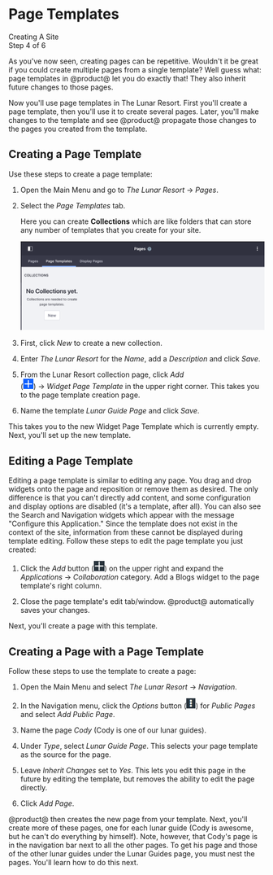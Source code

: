 # Page Templates [](id=page-templates)

<div class="learn-path-step">
    <p>Creating A Site<br>Step 4 of 6</p>
</div>

As you've now seen, creating pages can be repetitive. Wouldn't it be great if
you could create multiple pages from a single template? Well guess what: page
templates in @product@ let you do exactly that! They also inherit future changes
to those pages. 

Now you'll use page templates in The Lunar Resort. First you'll create a page
template, then you'll use it to create several pages. Later, you'll make changes
to the template and see @product@ propagate those changes to the pages you
created from the template. 

## Creating a Page Template [](id=creating-a-page-template)

Use these steps to create a page template:

1.  Open the Main Menu and go to *The Lunar Resort* &rarr; *Pages*.

2.  Select the *Page Templates* tab.
    
    Here you can create **Collections** which are like folders that can store
    any number of templates that you create for your site.

    ![Figure x: The Page Templates page.](../../../images/001-page-templates-screen.png)

3.  First, click *New* to create a new collection.

4.  Enter *The Lunar Resort* for the *Name*, add a *Description* and click 
    *Save*.

5.  From the Lunar Resort collection page, click *Add*  
    (![Add](../../../images/icon-add.png)) &rarr; *Widget Page Template* in the 
    upper right corner. This takes you to the page template creation page. 

6.  Name the template *Lunar Guide Page* and click *Save*.

This takes you to the new Widget Page Template which is currently empty. Next, 
you'll set up the new template.

## Editing a Page Template [](id=editing-a-page-template)

Editing a page template is similar to editing any page. You drag and drop
widgets onto the page and reposition or remove them as desired. The only
difference is that you can't directly add content, and some configuration and
display options are disabled (it's a template, after all). You can also see the 
Search and Navigation widgets which appear with the message "Configure this 
Application." Since the template does not exist in the context of the site, 
information from these cannot be displayed during template editing.
Follow these steps to edit the page template you just created: 

1.  Click the *Add* button 
    (![Add](../../../images/icon-add-app.png)) on the upper right and expand the
    *Applications* &rarr; *Collaboration* category. Add a Blogs widget to the
    page template's right column. 
 
2.  Close the page template's edit tab/window. @product@ automatically saves 
    your changes. 

Next, you'll create a page with this template. 

## Creating a Page with a Page Template [](id=creating-a-page-with-a-page-template)

Follow these steps to use the template to create a page: 

1.  Open the Main Menu and select *The Lunar Resort* &rarr; *Navigation*.

2.  In the Navigation menu, click the *Options* button 
    (![Options](../../../images/icon-options.png)) for *Public Pages* and select 
    *Add Public Page*. 

3.  Name the page *Cody* (Cody is one of our lunar guides).

4.  Under *Type*, select *Lunar Guide Page*. This selects your page template as 
    the source for the page. 

5.  Leave *Inherit Changes* set to *Yes*. This lets you edit this page in the 
    future by editing the template, but removes the ability to edit the page 
    directly.
 
6.  Click *Add Page*.

@product@ then creates the new page from your template. Next, you'll create more 
of these pages, one for each lunar guide (Cody is awesome, but he can't do 
everything by himself). Note, however, that Cody's page is in the navigation bar 
next to all the other pages. To get his page and those of the other lunar guides 
under the Lunar Guides page, you must nest the pages. You'll learn how to do 
this next. 
